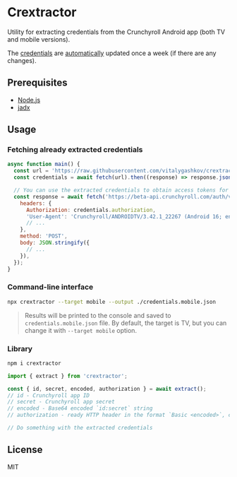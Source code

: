 # Crextractor

Utility for extracting credentials from the Crunchyroll Android app (both TV and mobile versions).

The [credentials](https://github.com/vitalygashkov/crextractor/blob/main/credentials.tv.json) are [automatically](https://github.com/vitalygashkov/crextractor/actions/workflows/extract.yml) updated once a week (if there are any changes).

## Prerequisites

- [Node.js](https://nodejs.org/en)
- [jadx](https://github.com/skylot/jadx)

## Usage

### Fetching already extracted credentials

```js
async function main() {
  const url = 'https://raw.githubusercontent.com/vitalygashkov/crextractor/refs/heads/main/credentials.tv.json';
  const credentials = await fetch(url).then((response) => response.json());

  // You can use the extracted credentials to obtain access tokens for Crunchyroll APIs
  const response = await fetch('https://beta-api.crunchyroll.com/auth/v1/token', {
    headers: {
      Authorization: credentials.authorization,
      'User-Agent': 'Crunchyroll/ANDROIDTV/3.42.1_22267 (Android 16; en-US; sdk_gphone64_x86_64)',
      // ...
    },
    method: 'POST',
    body: JSON.stringify({
      // ...
    }),
  });
}
```

### Command-line interface

```bash
npx crextractor --target mobile --output ./credentials.mobile.json
```

> Results will be printed to the console and saved to `credentials.mobile.json` file. By default, the target is TV, but you can change it with `--target mobile` option.

### Library

```bash
npm i crextractor
```

```js
import { extract } from 'crextractor';

const { id, secret, encoded, authorization } = await extract();
// id - Crunchyroll app ID
// secret - Crunchyroll app secret
// encoded - Base64 encoded `id:secret` string
// authorization - ready HTTP header in the format `Basic <encoded>`, can be used to access some Crunchyroll APIs

// Do something with the extracted credentials
```

## License

MIT
